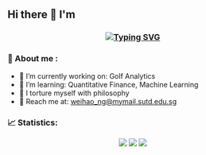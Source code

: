 ## Hi there 👋 I'm

<h3 align="center"><a href="https://git.io/typing-svg">
  <img src="https://readme-typing-svg.herokuapp.com?font=Fira+Code&pause=500&color=81A1C1&random=false&width=500&lines=Ng+Wei+Hao+Ryan;Data+Science%2C+FinEng+%2C+Machine+Learning" alt="Typing SVG" /></a>
</h3>

<h3>🔎 About me :</h3>

- 🔭 I’m currently working on: Golf Analytics
- 🌱 I’m learning: Quantitative Finance, Machine Learning
- 🗿 I torture myself with philosophy
- 📧 Reach me at: weihao_ng@mymail.sutd.edu.sg

<h3>📈 Statistics: </h3>

<div align="center">  
  <img src="https://github-readme-stats.vercel.app/api?username=ryanng180&show_icons=true&theme=nord&bg_color=0d1117&hide_border=true"/>
  <img src="https://github-readme-stats.vercel.app/api/top-langs/?username=ryanng180&layout=compact&theme=nord&bg_color=0d1117&hide_border=true"/>
  <img src="https://streak-stats.demolab.com?user=ryanng180&hide_border=true&background=EBEBEB00&stroke=81A1C1&ring=81A1C1&fire=EBEBEB&currStreakNum=EBEBEB&currStreakLabel=EBEBEB&sideLabels=EBEBEB&sideNums=81A1C1"/>
</div>

<!--
**ryanng180/ryanng180** is a ✨ _special_ ✨ repository because its `README.md` (this file) appears on your GitHub profile.

Here are some ideas to get you started:

- 🔭 I’m currently working on ...
- 🌱 I’m currently learning ...
- 👯 I’m looking to collaborate on ...
- 🤔 I’m looking for help with ...
- 💬 Ask me about ...
- 📫 How to reach me: ...
- 😄 Pronouns: ...
- ⚡ Fun fact: ...

# streak
<div align="center">
  <a href="https://ryanng180.github.io/" ><img src="https://komarev.com/ghpvc/?username=ryanng180&style=for-the-badge&color=81A1C1"/></a>
</div>
-->
